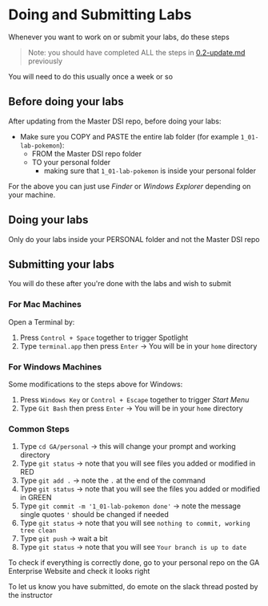 # Doing and Submitting Labs

Whenever you want to work on or submit your labs, do these steps

> Note: you should have completed ALL the steps in [0.2-update.md](0.2-update.md) previously

You will need to do this usually once a week or so

## Before doing your labs

After updating from the Master DSI repo, before doing your labs:

- Make sure you COPY and PASTE the entire lab folder (for example `1_01-lab-pokemon`):
  - FROM the Master DSI repo folder
  - TO your personal folder
    - making sure that `1_01-lab-pokemon` is inside your personal folder

For the above you can just use _Finder_ or _Windows Explorer_ depending on your machine.

## Doing your labs

Only do your labs inside your PERSONAL folder and not the Master DSI repo

## Submitting your labs

You will do these after you're done with the labs and wish to submit

### For Mac Machines

Open a Terminal by:

1. Press `Control + Space` together to trigger Spotlight
2. Type `terminal.app` then press `Enter` -> You will be in your `home` directory

### For Windows Machines

Some modifications to the steps above for Windows:

1. Press `Windows Key` or `Control + Escape` together to trigger _Start Menu_
2. Type `Git Bash` then press `Enter` -> You will be in your `home` directory

### Common Steps

1. Type `cd GA/personal` -> this will change your prompt and working directory
2. Type `git status` -> note that you will see files you added or modified in RED
3. Type `git add .` -> note the `.` at the end of the command
4. Type `git status` -> note that you will see the files you added or modified in GREEN
5. Type `git commit -m '1_01-lab-pokemon done'` -> note the message single quotes `'` should be changed if needed
6. Type `git status` -> note that you will see `nothing to commit, working tree clean`
7. Type `git push` -> wait a bit
8. Type `git status` -> note that you will see `Your branch is up to date`

To check if everything is correctly done, go to your personal repo on the GA Enterprise Website and check it looks right

To let us know you have submitted, do emote on the slack thread posted by the instructor

